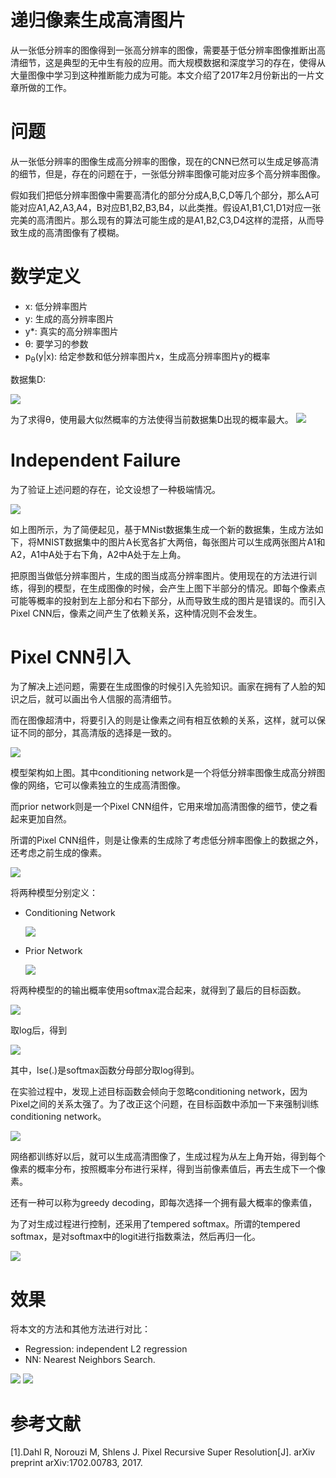 # 递归像素生成高清图片

从一张低分辨率的图像得到一张高分辨率的图像，需要基于低分辨率图像推断出高清细节，这是典型的无中生有般的应用。而大规模数据和深度学习的存在，使得从大量图像中学习到这种推断能力成为可能。本文介绍了2017年2月份新出的一片文章所做的工作。

# 问题

从一张低分辨率的图像生成高分辨率的图像，现在的CNN已然可以生成足够高清的细节，但是，存在的问题在于，一张低分辨率图像可能对应多个高分辨率图像。

假如我们把低分辨率图像中需要高清化的部分分成A,B,C,D等几个部分，那么A可能对应A1,A2,A3,A4，B对应B1,B2,B3,B4，以此类推。假设A1,B1,C1,D1对应一张完美的高清图片。那么现有的算法可能生成的是A1,B2,C3,D4这样的混搭，从而导致生成的高清图像有了模糊。

# 数学定义

- x: 低分辨率图片
- y: 生成的高分辨率图片
- y*: 真实的高分辨率图片
- θ: 要学习的参数
- p<sub>θ</sub>(y|x): 给定参数和低分辨率图片x，生成高分辨率图片y的概率

数据集D:

![](https://raw.githubusercontent.com/stdcoutzyx/Blogs/master/blog2016-september-later/pixel_recursive_sr/2.png)

为了求得θ，使用最大似然概率的方法使得当前数据集D出现的概率最大。
![](https://raw.githubusercontent.com/stdcoutzyx/Blogs/master/blog2016-september-later/pixel_recursive_sr/1.png)

# Independent Failure

为了验证上述问题的存在，论文设想了一种极端情况。

![](https://raw.githubusercontent.com/stdcoutzyx/Blogs/master/blog2016-september-later/pixel_recursive_sr/3.png)

如上图所示，为了简便起见，基于MNist数据集生成一个新的数据集，生成方法如下，将MNIST数据集中的图片A长宽各扩大两倍，每张图片可以生成两张图片A1和A2，A1中A处于右下角，A2中A处于左上角。

把原图当做低分辨率图片，生成的图当成高分辨率图片。使用现在的方法进行训练，得到的模型，在生成图像的时候，会产生上图下半部分的情况。即每个像素点可能等概率的投射到左上部分和右下部分，从而导致生成的图片是错误的。而引入Pixel CNN后，像素之间产生了依赖关系，这种情况则不会发生。

# Pixel CNN引入

为了解决上述问题，需要在生成图像的时候引入先验知识。画家在拥有了人脸的知识之后，就可以画出令人信服的高清细节。

而在图像超清中，将要引入的则是让像素之间有相互依赖的关系，这样，就可以保证不同的部分，其高清版的选择是一致的。

![](https://raw.githubusercontent.com/stdcoutzyx/Blogs/master/blog2016-september-later/pixel_recursive_sr/4.png)

模型架构如上图。其中conditioning network是一个将低分辨率图像生成高分辨图像的网络，它可以像素独立的生成高清图像。

而prior network则是一个Pixel CNN组件，它用来增加高清图像的细节，使之看起来更加自然。

所谓的Pixel CNN组件，则是让像素的生成除了考虑低分辨率图像上的数据之外，还考虑之前生成的像素。

![](https://raw.githubusercontent.com/stdcoutzyx/Blogs/master/blog2016-september-later/pixel_recursive_sr/5.png)

将两种模型分别定义：

- Conditioning Network

	![](https://raw.githubusercontent.com/stdcoutzyx/Blogs/master/blog2016-september-later/pixel_recursive_sr/6.png)

- Prior Network

	![](https://raw.githubusercontent.com/stdcoutzyx/Blogs/master/blog2016-september-later/pixel_recursive_sr/7.png)
	
将两种模型的的输出概率使用softmax混合起来，就得到了最后的目标函数。

![](https://raw.githubusercontent.com/stdcoutzyx/Blogs/master/blog2016-september-later/pixel_recursive_sr/8.png)

取log后，得到

![](https://raw.githubusercontent.com/stdcoutzyx/Blogs/master/blog2016-september-later/pixel_recursive_sr/9.png)

其中，lse(.)是softmax函数分母部分取log得到。

在实验过程中，发现上述目标函数会倾向于忽略conditioning network，因为Pixel之间的关系太强了。为了改正这个问题，在目标函数中添加一下来强制训练conditioning network。

![](https://raw.githubusercontent.com/stdcoutzyx/Blogs/master/blog2016-september-later/pixel_recursive_sr/10.png)

网络都训练好以后，就可以生成高清图像了，生成过程为从左上角开始，得到每个像素的概率分布，按照概率分布进行采样，得到当前像素值后，再去生成下一个像素。

还有一种可以称为greedy decoding，即每次选择一个拥有最大概率的像素值，

为了对生成过程进行控制，还采用了tempered softmax。所谓的tempered softmax，是对softmax中的logit进行指数乘法，然后再归一化。

![](https://raw.githubusercontent.com/stdcoutzyx/Blogs/master/blog2016-september-later/pixel_recursive_sr/11.png)

# 效果

将本文的方法和其他方法进行对比：

- Regression: independent L2 regression
- NN: Nearest Neighbors Search.


![](https://raw.githubusercontent.com/stdcoutzyx/Blogs/master/blog2016-september-later/pixel_recursive_sr/12.png)
![](https://raw.githubusercontent.com/stdcoutzyx/Blogs/master/blog2016-september-later/pixel_recursive_sr/13.png)



# 参考文献

[1].Dahl R, Norouzi M, Shlens J. Pixel Recursive Super Resolution[J]. arXiv preprint arXiv:1702.00783, 2017.


